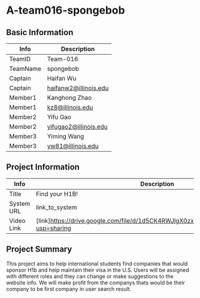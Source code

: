 # A-team016-spongebob

## Basic Information

|   Info      |        Description     |
| ----------- | ---------------------- |
| TeamID      |        Team-016        |
| TeamName    |        spongebob       |
| Captain     |       Haifan Wu        |
| Captain     |  haifanw2@illinois.edu  |
| Member1     |        Kanghong Zhao       |
| Member1     |   kz8@illinois.edu  |
| Member2     |            Yifu Gao            |
| Member2     |            yifugao2@illinois.edu            |
| Member3     |            Yiming Wang            |
| Member3     |            yw81@illinois.edu            |

## Project Information

|   Info      |        Description     |
| ----------- | ---------------------- |
|  Title      |       Find your H1B!    |
| System URL  |      link_to_system    |
| Video Link  |      [link]https://drive.google.com/file/d/1d5CK4RWJlgX0zx7d_q0qhBmLUX9xJFcL/view?usp=sharing     |

## Project Summary

This project aims to help international students find companies that would sponsor H1b and help maintain their visa in the U.S. Users will be assigned with different roles and they can change or make suggestions to the website info. We will make profit from the companys thats would be their company to be first company in user search result. 
